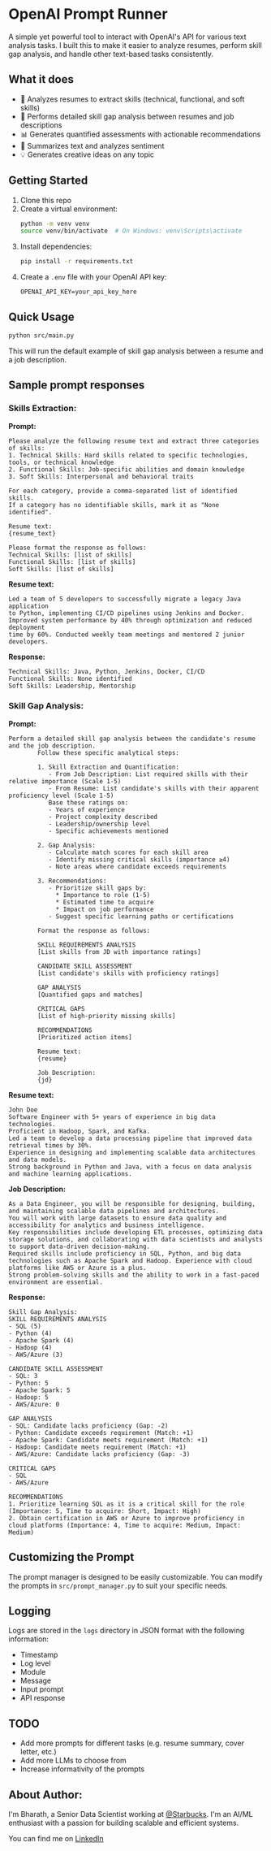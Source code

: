 # OpenAI Prompt Runner

A simple yet powerful tool to interact with OpenAI's API for various text analysis tasks. I built this to make it easier to analyze resumes, perform skill gap analysis, and handle other text-based tasks consistently.

## What it does

- 📝 Analyzes resumes to extract skills (technical, functional, and soft skills)
- 🎯 Performs detailed skill gap analysis between resumes and job descriptions
- 📊 Generates quantified assessments with actionable recommendations
- 📑 Summarizes text and analyzes sentiment
- 💡 Generates creative ideas on any topic

## Getting Started

1. Clone this repo
2. Create a virtual environment:
   ```bash
   python -m venv venv
   source venv/bin/activate  # On Windows: venv\Scripts\activate
   ```
3. Install dependencies:
   ```bash
   pip install -r requirements.txt
   ```
4. Create a `.env` file with your OpenAI API key:
   ```
   OPENAI_API_KEY=your_api_key_here
   ```

## Quick Usage

```bash
python src/main.py
```

This will run the default example of skill gap analysis between a resume and a job description.

## Sample prompt responses

### Skills Extraction:

**Prompt:**

```
Please analyze the following resume text and extract three categories of skills:
1. Technical Skills: Hard skills related to specific technologies, tools, or technical knowledge
2. Functional Skills: Job-specific abilities and domain knowledge
3. Soft Skills: Interpersonal and behavioral traits

For each category, provide a comma-separated list of identified skills.
If a category has no identifiable skills, mark it as "None identified".

Resume text:
{resume_text}

Please format the response as follows:
Technical Skills: [list of skills]
Functional Skills: [list of skills]
Soft Skills: [list of skills]
```

**Resume text:**

```
Led a team of 5 developers to successfully migrate a legacy Java application 
to Python, implementing CI/CD pipelines using Jenkins and Docker. 
Improved system performance by 40% through optimization and reduced deployment 
time by 60%. Conducted weekly team meetings and mentored 2 junior developers.
```

**Response:**

```
Technical Skills: Java, Python, Jenkins, Docker, CI/CD
Functional Skills: None identified
Soft Skills: Leadership, Mentorship
```

### Skill Gap Analysis:

**Prompt:**

```
Perform a detailed skill gap analysis between the candidate's resume and the job description. 
        Follow these specific analytical steps:

        1. Skill Extraction and Quantification:
           - From Job Description: List required skills with their relative importance (Scale 1-5)
           - From Resume: List candidate's skills with their apparent proficiency level (Scale 1-5)
           Base these ratings on:
           - Years of experience
           - Project complexity described
           - Leadership/ownership level
           - Specific achievements mentioned

        2. Gap Analysis:
           - Calculate match scores for each skill area
           - Identify missing critical skills (importance ≥4)
           - Note areas where candidate exceeds requirements
           
        3. Recommendations:
           - Prioritize skill gaps by:
             * Importance to role (1-5)
             * Estimated time to acquire
             * Impact on job performance
           - Suggest specific learning paths or certifications

        Format the response as follows:
        
        SKILL REQUIREMENTS ANALYSIS
        [List skills from JD with importance ratings]

        CANDIDATE SKILL ASSESSMENT
        [List candidate's skills with proficiency ratings]

        GAP ANALYSIS
        [Quantified gaps and matches]

        CRITICAL GAPS
        [List of high-priority missing skills]

        RECOMMENDATIONS
        [Prioritized action items]

        Resume text:
        {resume}

        Job Description:
        {jd} 
```

**Resume text:**

```
John Doe
Software Engineer with 5+ years of experience in big data technologies. 
Proficient in Hadoop, Spark, and Kafka. 
Led a team to develop a data processing pipeline that improved data retrieval times by 30%. 
Experience in designing and implementing scalable data architectures and data models. 
Strong background in Python and Java, with a focus on data analysis and machine learning applications.
```

**Job Description:**

```
As a Data Engineer, you will be responsible for designing, building, and maintaining scalable data pipelines and architectures. 
You will work with large datasets to ensure data quality and accessibility for analytics and business intelligence. 
Key responsibilities include developing ETL processes, optimizing data storage solutions, and collaborating with data scientists and analysts to support data-driven decision-making. 
Required skills include proficiency in SQL, Python, and big data technologies such as Apache Spark and Hadoop. Experience with cloud platforms like AWS or Azure is a plus. 
Strong problem-solving skills and the ability to work in a fast-paced environment are essential.
```

**Response:** 

```
Skill Gap Analysis:
SKILL REQUIREMENTS ANALYSIS
- SQL (5)
- Python (4)
- Apache Spark (4)
- Hadoop (4)
- AWS/Azure (3)

CANDIDATE SKILL ASSESSMENT
- SQL: 3
- Python: 5
- Apache Spark: 5
- Hadoop: 5
- AWS/Azure: 0

GAP ANALYSIS
- SQL: Candidate lacks proficiency (Gap: -2)
- Python: Candidate exceeds requirement (Match: +1)
- Apache Spark: Candidate meets requirement (Match: +1)
- Hadoop: Candidate meets requirement (Match: +1)
- AWS/Azure: Candidate lacks proficiency (Gap: -3)

CRITICAL GAPS
- SQL
- AWS/Azure

RECOMMENDATIONS
1. Prioritize learning SQL as it is a critical skill for the role (Importance: 5, Time to acquire: Short, Impact: High)
2. Obtain certification in AWS or Azure to improve proficiency in cloud platforms (Importance: 4, Time to acquire: Medium, Impact: Medium)
```


## Customizing the Prompt

The prompt manager is designed to be easily customizable. You can modify the prompts in `src/prompt_manager.py` to suit your specific needs.

## Logging

Logs are stored in the `logs` directory in JSON format with the following information:
- Timestamp
- Log level
- Module
- Message
- Input prompt
- API response

## TODO

- Add more prompts for different tasks (e.g. resume summary, cover letter, etc.)
- Add more LLMs to choose from
- Increase informativity of the prompts 

## About Author:

I'm Bharath, a Senior Data Scientist working at [@Starbucks](https://www.starbucks.com/). I'm an AI/ML enthusiast with a passion for building scalable and efficient systems.

You can find me on [LinkedIn](https://www.linkedin.com/in/bharathvarma)